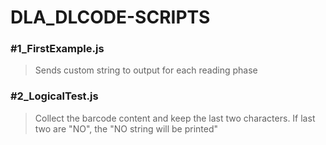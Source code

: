 # DLA_DLCODE-SCRIPTS
### #1_FirstExample.js
> Sends custom string to output for each reading phase
### #2_LogicalTest.js
> Collect the barcode content and keep the last two characters. If last two are "NO", the "NO string will be printed"
